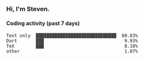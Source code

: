 ### Hi, I'm Steven.

#### Coding activity (past 7 days)
```
Text only  ▓▓▓▓▓▓▓▓▓▓▓▓▓▓▓▓▓▓▓▓▓▓▓▓▓▓▓▓▓▓  80.83%
Dart       ▓▓▓                              9.93%
TeX        ▓▓▓                              8.18%
other                                       1.07%
```
